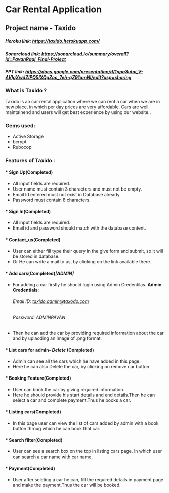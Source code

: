 # Car Rental Application
## Project name - Taxido
##### Heroku link: https://taxido.herokuapp.com/

##### Sonarcloud link: https://sonarcloud.io/summary/overall?id=PavanRaaj_Final-Project

##### PPT link: https://docs.google.com/presentation/d/1ppg3utai_V-AVIgXwdZIPQ5lXQgZoc_7eh-qZ91amNI/edit?usp=sharing


### What is Taxido ?
   <p> Taxido is an car rental application where we can rent a car when we are in new place, in which per day prices are very affordable. Cars are well maintainend and users will get best experience by using our website.. </p>

### Gems used:

 * Active Storage
 * bcrypt
 * Rubocop

### Features of Taxido :

 #### * Sign Up(Completed)

   * All input fields are required.
   *  User name must contain 3 characters and must not be empty.
   * Email Id entered must not exist in Database already.
   * Password must contain 8 characters.
  #### * Sign In(Completed)

   * All input fields are required. 
   * Email id and password should match with the database content.
  #### * Contact_us(Completed)
   * User can either fill type their query in the give form and submit, so it will be stored in database. 
   * Or He can write a mail to us, by clicking on the link available there.

  #### * Add cars(Completed)_[ADMIN]_

   * For adding a car firstly he should login using Admin Credentilas.
       __Admin Credentials__:
       
       ###### Email ID: taxido.admin@taxodo.com
       ###### Password: ADMINPAVAN
   * Then he can add the car by providing required information about the car and by uplaoding an Image of .png format.   

  #### * List cars for admin- _Delete_ (Completed)
  
   * Admin can see all the cars which he have added in this page. 
   * Here he can also Delete the car, by clicking on remove car button.

  #### * Booking Feature(Completed)

   * User can book the car by giving required information.
   * Here he should provide his start details and end details.Then he can select a car and complete payment.Thus he books a car.

  #### * Listing cars(Completed)
   
   * In this page user can view the list of cars added by admin with a book button throug which he can book that car.

 #### * Search filter(Completed)

  * User can see a search box on the top in listing cars page. In which user can search a car name with car name.

  #### * Payment(Completed)
   
   * User after seleting a car he can, fill the required details in payment page and make the payment.Thus the car will be booked.

